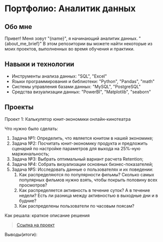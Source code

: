 # Портфолио: Аналитик данных
## Обо мне

Привет! Меня зовут "{name}", я начинающий аналитик данных.
"{about_me_brief}"
В этом репозитории вы можете найти некоторые из моих проектов, выполненных во время обучения и практики.
<br>

## Навыки и технологии
- Инструменты анализа данных: "SQL", "Excel"
- Языки программирования и библиотеки: "Python", "Pandas", "math"
- Системы управления базами данных: "MySQL", "PostgreSQL"
- Средства визуализации данных: "PowerBI", "Matplotlib", "seaborn"

## Проекты
<p> Проект 1: Калькулятор юнит-экономики онлайн-кинотеатра</p>
<p> Что нужно было сделать:<p>
<ol>
  <li>Задача №1: Определить, что является юнитом в нашей экономике;</li>
  <li>Задача №2: Посчитать юнит-экономику продукта и предложить сценарий по настройке параметров для выхода на 25%-ную маржинальность;</li>
  <li>Задача №3: Выбрать оптимальный вариант расчета Retention;</li>
  <li>Задача №4: Собрать визуализации основных бизнес-показателей;</li>
  <li>Задача №5: Исследовать данные о пользователях и их поведении:
    <ol>
      <li>Как распределяются по популярности фильмы? Сколько самых популярных фильмов нужно взять, чтобы покрыть половину всех просмотров?</li>
      <li>Как распределяется активность в течение суток? А в течение недели? Есть ли разница между активностью в выходные дни и в будние?</li>
      <li>Как распределены пользователи по часовым поясам?</li>
    </ol>
  </li>
</ol>

<p>Как решала: краткое описание решения<p>


> <a href="https://github.com/ElenaKichemasova/data-analystics/blob/main/Когортный анализ в Excel.xlsx">Ссылка на проект</a>

<p>Выводы(итоги):</p>
<ol>
